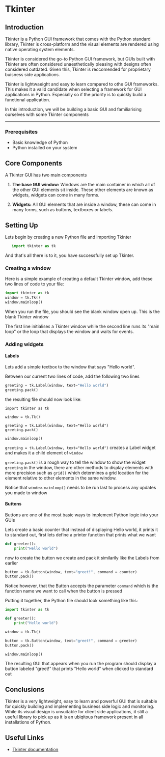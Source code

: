 # Tkinter

## Introduction

Tkinter is a Python GUI framework that comes with the Python standard library, Tkinter is cross-platform and the visual elements are rendered using native operating system elements.

Tkinter is considered the go-to Python GUI framework, but GUIs built with Tkinter are often considered unaesthetically pleasing with designs often considered outdated. Given this, Tkinter is reccomended for proprietary buisness side applications.

Tkinter is lightwaeight and easy to learn compared to othe GUI frameworks. This makes it a valid candidate when selecting a framework for GUI applications in Python. Especially so if the priority is to quickly build a functional application.

In this introduction, we will be building a basic GUI and familiarising ourselves with some Tkinter components

---
### Prerequisites
- Basic knowledge of Python
- Python installed on your system


## Core Components

A Tkinter GUI has two main components

1. **The base GUI window:** Windows are the main container in which all of the other GUI elements sit inside. These other elements are known as widgets, widgets can come in many forms.

2. **Widgets:** All GUI elements that are inside a window, these can come in many forms, such as buttons, textboxes or labels.
 


## Setting Up

Lets begin by creating a new Python file and importing Tkinter

```python
   import tkinter as tk
   ```
   
And that's all there is to it, you have successfully set up Tkinter.

### Creating a window
Here is a simple example of creating a default Tkinter window, add these two lines of code to your file:
```python
import tkinter as tk
window = tk.Tk()
window.mainloop()
```

When you run the file, you should see the blank window open up. This is the blank Tkinter window

The first line initialises a Tkinter window while the second line runs its "main loop" or the loop that displays the window and waits for events.

### Adding widgets

#### Labels
Lets add a simple textbox to the window that says "Hello world".

Between our current two lines of code, add the following two lines

```python
greeting = tk.Label(window, text="Hello world")
greeting.pack()
```

the resulting file should now look like:

```
import tkinter as tk

window = tk.Tk()

greeting = tk.Label(window, text="Hello world")
greeting.pack()

window.mainloop()
```
`greeting = tk.Label(window, text="Hello world")` creates a Label widget and makes it a child element of `window`

`greeting.pack()` is a rough way to tell the window to show the widget `greeting` in the window, there are other methods to display elements with more precision such as `grid()` which determines a grid location for the element relative to other elements in the same window.

Notice that `window.mainloop()` needs to be run last to process any updates you made to window

#### Buttons

Buttons are one of the most basic ways to implement Python logic into your GUIs

Lets create a basic counter that instead of displaying Hello world, it prints it to standard out, first lets define a printer function that prints what we want

```python
def greeter():
    print("Hello world")
```

now to create the button we create and pack it similarily like the Labels from earlier

```python
button = tk.Button(window, text="greet!", command = counter)
button.pack()
```

Notice however, that the Button accepts the parameter `command` which is the function name we want to call when the button is pressed

Putting it together, the Python file should look something like this:

```python
import tkinter as tk

def greeter():
    print("Hello world")

window = tk.Tk()

button = tk.Button(window, text="greet!", command = greeter)
button.pack()

window.mainloop()
```
The resulting GUI that appears when you run the program should display a button labeled "greet!" that prints "Hello world" when clicked to standard out

## Conclusions
Tkinter is a very lightweight, easy to learn and powerful GUI that is suitable for quickly building and implementing business side logic and monitoring. While its visual design is unsuitable for client side applications, it still a useful library to pick up as it is an ubiqitous framework present in all installations of Python.


## Useful Links
- [Tkinter documentation](https://docs.python.org/3/library/tkinter.html)